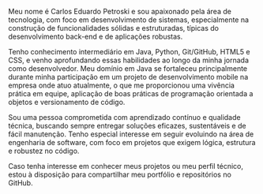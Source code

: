 Meu nome é Carlos Eduardo Petroski e sou apaixonado pela área de tecnologia, com foco em desenvolvimento de sistemas, especialmente na construção de funcionalidades sólidas e estruturadas, típicas do desenvolvimento back-end e de aplicações robustas.

Tenho conhecimento intermediário em Java, Python, Git/GitHub, HTML5 e CSS, e venho aprofundando essas habilidades ao longo da minha jornada como desenvolvedor. Meu domínio em Java se fortaleceu principalmente durante minha participação em um projeto de desenvolvimento mobile na empresa onde atuo atualmente, o que me proporcionou uma vivência prática em equipe, aplicação de boas práticas de programação orientada a objetos e versionamento de código.

Sou uma pessoa comprometida com aprendizado contínuo e qualidade técnica, buscando sempre entregar soluções eficazes, sustentáveis e de fácil manutenção. Tenho especial interesse em seguir evoluindo na área de engenharia de software, com foco em projetos que exigem lógica, estrutura e robustez no código.

Caso tenha interesse em conhecer meus projetos ou meu perfil técnico, estou à disposição para compartilhar meu portfólio e repositórios no GitHub.
